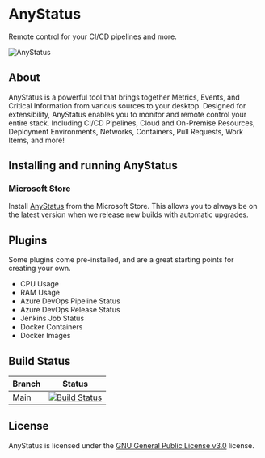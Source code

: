 # AnyStatus

Remote control for your CI/CD pipelines and more.

![AnyStatus](https://www.anystat.us/assets/images/screenshots/anystatus-3.0.293-preview.png)

## About

AnyStatus is a powerful tool that brings together Metrics, Events, and Critical Information from various sources to your desktop. Designed for extensibility, AnyStatus enables you to monitor and remote control your entire stack. Including CI/CD Pipelines, Cloud and On-Premise Resources, Deployment Environments, Networks, Containers, Pull Requests, Work Items, and more!

## Installing and running AnyStatus

### Microsoft Store

Install [AnyStatus](https://www.microsoft.com/en-us/p/anystatus/9p044vpk62sb) from the Microsoft Store. This allows you to always be on the latest version when we release new builds with automatic upgrades.

## Plugins

Some plugins come pre-installed, and are a great starting points for creating your own.

- CPU Usage
- RAM Usage
- Azure DevOps Pipeline Status
- Azure DevOps Release Status
- Jenkins Job Status
- Docker Containers
- Docker Images
  
## Build Status

|Branch|Status|
|------|------|
|Main|[![Build Status](https://dev.azure.com/anystatus/AnyStatus/_apis/build/status/AnyStatus?branchName=master)](https://dev.azure.com/anystatus/AnyStatus/_build/latest?definitionId=1&branchName=master)|

## License

AnyStatus is licensed under the [GNU General Public License v3.0](LICENSE) license.
